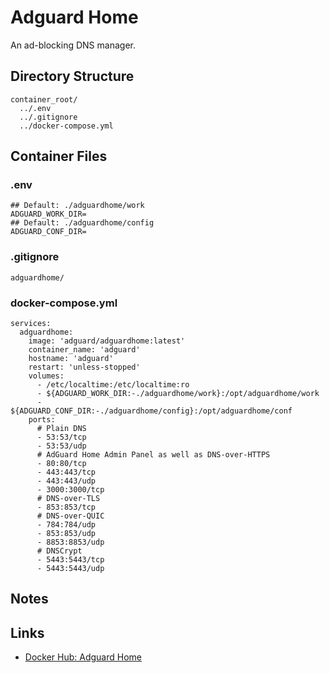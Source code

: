 # Adguard Home

An ad-blocking DNS manager.

## Directory Structure

```text title="Container directory structure"
container_root/
  ../.env
  ../.gitignore
  ../docker-compose.yml
```

## Container Files

### .env

```text title="adguard-home .env" linenums="1"
## Default: ./adguardhome/work
ADGUARD_WORK_DIR=
## Default: ./adguardhome/config
ADGUARD_CONF_DIR=

```

### .gitignore

```text title="adguard-home .gitignore" linenums="1"
adguardhome/

```

### docker-compose.yml

```text title="adguard-home docker-compose.yml" linenums="1"
services:
  adguardhome:
    image: 'adguard/adguardhome:latest'
    container_name: 'adguard'
    hostname: 'adguard'
    restart: 'unless-stopped'
    volumes:
      - /etc/localtime:/etc/localtime:ro
      - ${ADGUARD_WORK_DIR:-./adguardhome/work}:/opt/adguardhome/work
      - ${ADGUARD_CONF_DIR:-./adguardhome/config}:/opt/adguardhome/conf
    ports:
      # Plain DNS
      - 53:53/tcp
      - 53:53/udp
      # AdGuard Home Admin Panel as well as DNS-over-HTTPS
      - 80:80/tcp
      - 443:443/tcp
      - 443:443/udp
      - 3000:3000/tcp
      # DNS-over-TLS
      - 853:853/tcp
      # DNS-over-QUIC
      - 784:784/udp
      - 853:853/udp
      - 8853:8853/udp
      # DNSCrypt
      - 5443:5443/tcp
      - 5443:5443/udp

```

## Notes

## Links

- [Docker Hub: Adguard Home](https://hub.docker.com/r/adguard/adguardhome)
